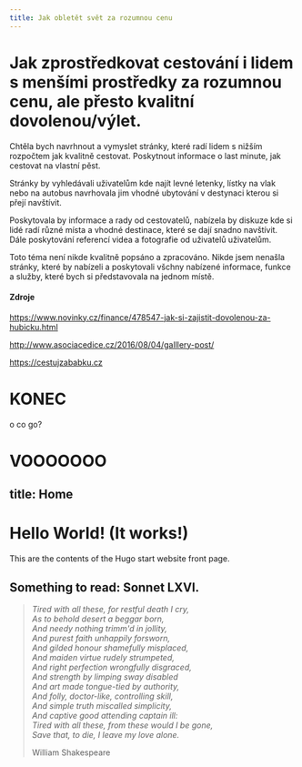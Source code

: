 ```yaml
---
title: Jak obletět svět za rozumnou cenu
---
```


# Jak zprostředkovat cestování i lidem s menšími prostředky za rozumnou cenu, ale přesto kvalitní dovolenou/výlet.

Chtěla bych navrhnout a vymyslet stránky, které radí lidem s nižším rozpočtem jak kvalitně cestovat. Poskytnout informace o last minute, jak cestovat na vlastní pěst.

Stránky by vyhledávali uživatelům kde najít levné letenky, lístky na vlak nebo na autobus navrhovala jim vhodné ubytování v destynaci kterou si přejí navštívit. 

Poskytovala by informace a rady od cestovatelů, nabízela by diskuze kde si lidé radí různé místa a vhodné destinace, které se dají snadno navštívit. Dále poskytování referencí videa a fotografie od uživatelů uživatelům.

Toto téma není nikde kvalitně popsáno a zpracováno. Nikde jsem nenašla stránky, které by nabízeli a poskytovali všchny nabízené informace, funkce a služby, které bych si představovala na jednom místě.

#### Zdroje

https://www.novinky.cz/finance/478547-jak-si-zajistit-dovolenou-za-hubicku.html

http://www.asociacedice.cz/2016/08/04/galllery-post/

https://cestujzababku.cz

 # KONEC
o co go?

VOOOOOOO
=======
title: Home
---

# Hello World! (It works!)

This are the contents of the Hugo start website front page.

## Something to read: Sonnet LXVI.

> *Tired with all these, for restful death I cry,  
> As to behold desert a beggar born,  
> And needy nothing trimm'd in jollity,  
> And purest faith unhappily forsworn,  
> And gilded honour shamefully misplaced,  
> And maiden virtue rudely strumpeted,  
> And right perfection wrongfully disgraced,  
> And strength by limping sway disabled  
> And art made tongue-tied by authority,  
> And folly, doctor-like, controlling skill,  
> And simple truth miscalled simplicity,  
> And captive good attending captain ill:  
> Tired with all these, from these would I be gone,  
> Save that, to die, I leave my love alone.*
> 
> William Shakespeare
